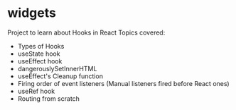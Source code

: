 # widgets

Project to learn about Hooks in React
Topics covered:
* Types of Hooks
* useState hook
* useEffect hook
* dangerouslySetInnerHTML
* useEffect's Cleanup function
* Firing order of event listeners (Manual listeners fired before React ones)
* useRef hook
* Routing from scratch